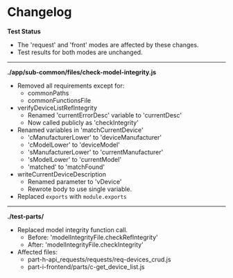 # Changelog

**Test Status**
* The 'request' and 'front' modes are affected by these changes.
* Test results for both modes are unchanged.

---

**./app/sub-common/files/check-model-integrity.js**
* Removed all requirements except for:
	* commonPaths
	* commonFunctionsFile
* verifyDeviceListRefIntegrity
	* Renamed 'currentErrorDesc' variable to 'currentDesc'
	* Now called publicly as 'checkIntegrity'
* Renamed variables in 'matchCurrentDevice'
	* 'cManufacturerLower' to 'deviceManufacturer'
	* 'cModelLower' to 'deviceModel'
	* 'sManufacturerLower' to 'currentManufacturer'
	* 'sModelLower' to 'currentModel'
	* 'matched' to 'matchFound'
* writeCurrentDeviceDescription
	* Renamed parameter to 'vDevice'
	* Rewrote body to use single variable.
* Replaced `exports` with `module.exports`

---

**./test-parts/**
* Replaced model integrity function call.
	* Before: 'modelIntegrityFile.checkRefIntegrity'
	* After: 'modelIntegrityFile.checkIntegrity'
* Affected files:
	* part-h-api_requests/requests/req-devices_crud.js
	* part-i-frontend/parts/c-get_device_list.js
